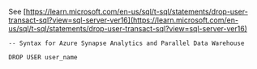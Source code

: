 See [https://learn.microsoft.com/en-us/sql/t-sql/statements/drop-user-transact-sql?view=sql-server-ver16](https://learn.microsoft.com/en-us/sql/t-sql/statements/drop-user-transact-sql?view=sql-server-ver16)
```
-- Syntax for Azure Synapse Analytics and Parallel Data Warehouse  
  
DROP USER user_name
```
